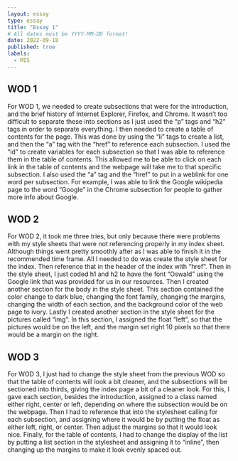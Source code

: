 ```yaml
---
layout: essay
type: essay
title: "Essay 1"
# All dates must be YYYY-MM-DD format!
date: 2022-09-18
published: true
labels:
  - MIS
---
```



<h2>WOD 1</h2>
<p>For WOD 1, we needed to create subsections that were for the introduction, and the brief history of Internet Explorer, Firefox, and Chrome. It wasn’t too difficult to separate these into sections as I just used the “p” tags and “h2” tags in order to separate everything. I then needed to create a table of contents for the page. This was done by using the “li” tags to create a list, and then the “a” tag with the “href” to reference each subsection. I used the “id” to create variables for each subsection so that I was able to reference them in the table of contents. This allowed me to be able to click on each link in the table of contents and the webpage will take me to that specific subsection. I also used the “a” tag and the “href” to put in a weblink for one word per subsection. For example, I was able to link the Google wikipedia page to the word “Google” in the Chrome subsection for people to gather more info about Google.</p>

<h2>WOD 2</h2>
<p>For WOD 2, it took me three tries, but only because there were problems with my style sheets that were not referencing properly in my index sheet. Although things went pretty smoothly after as I was able to finish it in the recommended time frame. All I needed to do was create the style sheet for the index. Then reference that in the header of the index with “href”. Then in the style sheet, I just coded h1 and h2 to have the font “Oswald” using the Google link that was provided for us in our resources. Then I created another section for the body in the style sheet. This section contained the color change to dark blue, changing the font family, changing the margins, changing the width of each section, and the background color of the web page to ivory. Lastly I created another section in the style sheet for the pictures called “img”. In this section, I assigned the float “left”, so that the pictures would be on the left, and the margin set right 10 pixels so that there would be a margin on the right.</p>
	
<h2>WOD 3</h2>
<p>For WOD 3, I just had to change the style sheet from the previous WOD so that the table of contents will look a bit cleaner, and the subsections will be sectioned into thirds, giving the index page a bit of a cleaner look. For this, I gave each section, besides the introduction, assigned to a class named either right, center or left, depending on where the subsection would be on the webpage. Then I had to reference that into the stylesheet calling for each subsection, and assigning where it would be by putting the float as either left, right, or center. Then adjust the margins so that it would look nice. Finally, for the table of contents, I had to change the display of the list by putting a list section in the stylesheet and assigning it to “inline”, then changing up the margins to make it look evenly spaced out.</p>
<br>
